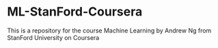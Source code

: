 # ML-StanFord-Coursera
This is a repository for the course Machine Learning by Andrew Ng from StanFord University on Coursera
